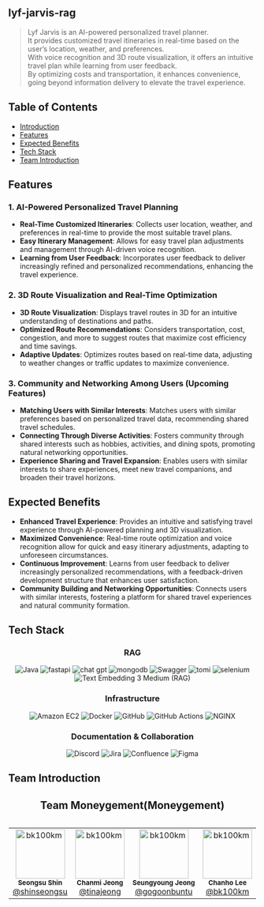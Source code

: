 ## lyf-jarvis-rag

> Lyf Jarvis is an AI-powered personalized travel planner.  
> It provides customized travel itineraries in real-time based on the user’s location, weather, and preferences.  
> With voice recognition and 3D route visualization, it offers an intuitive travel plan while learning from user feedback.  
> By optimizing costs and transportation, it enhances convenience, going beyond information delivery to elevate the travel experience.

## Table of Contents
- [Introduction](#introduction)
- [Features](#features)
- [Expected Benefits](#expected-benefits)
- [Tech Stack](#tech-stack)
- [Team Introduction](#team-introduction)

## Features

### 1. AI-Powered Personalized Travel Planning
- **Real-Time Customized Itineraries**: Collects user location, weather, and preferences in real-time to provide the most suitable travel plans.
- **Easy Itinerary Management**: Allows for easy travel plan adjustments and management through AI-driven voice recognition.
- **Learning from User Feedback**: Incorporates user feedback to deliver increasingly refined and personalized recommendations, enhancing the travel experience.

### 2. 3D Route Visualization and Real-Time Optimization
- **3D Route Visualization**: Displays travel routes in 3D for an intuitive understanding of destinations and paths.
- **Optimized Route Recommendations**: Considers transportation, cost, congestion, and more to suggest routes that maximize cost efficiency and time savings.
- **Adaptive Updates**: Optimizes routes based on real-time data, adjusting to weather changes or traffic updates to maximize convenience.

### 3. Community and Networking Among Users (Upcoming Features)
- **Matching Users with Similar Interests**: Matches users with similar preferences based on personalized travel data, recommending shared travel schedules.
- **Connecting Through Diverse Activities**: Fosters community through shared interests such as hobbies, activities, and dining spots, promoting natural networking opportunities.
- **Experience Sharing and Travel Expansion**: Enables users with similar interests to share experiences, meet new travel companions, and broaden their travel horizons.

## Expected Benefits

- **Enhanced Travel Experience**: Provides an intuitive and satisfying travel experience through AI-powered planning and 3D visualization.
- **Maximized Convenience**: Real-time route optimization and voice recognition allow for quick and easy itinerary adjustments, adapting to unforeseen circumstances.
- **Continuous Improvement**: Learns from user feedback to deliver increasingly personalized recommendations, with a feedback-driven development structure that enhances user satisfaction.
- **Community Building and Networking Opportunities**: Connects users with similar interests, fostering a platform for shared travel experiences and natural community formation.

## Tech Stack
<h3 style="text-align: center;">RAG</h3>
<p style="text-align: center;">
   <img src="https://img.shields.io/badge/python-007396?style=for-the-badge&logo=python&logoColor=white" alt="Java"/>
   <img src="https://img.shields.io/badge/fastapi-6DB33F?style=for-the-badge&logo=fastapi&logoColor=white" alt="fastapi"/>
   <img src="https://img.shields.io/badge/chatgpt-6DB33F?style=for-the-badge&logo=chatgpt&logoColor=white" alt="chat gpt"/>
   <img src="https://img.shields.io/badge/mongodb-4479A1?style=for-the-badge&logo=mongodb&logoColor=white" alt="mongodb"/>
   <img src="https://img.shields.io/badge/Swagger-85EA2D?style=for-the-badge&logo=swagger&logoColor=black" alt="Swagger"/>
   <img src="https://img.shields.io/badge/Tomi-02303A?style=for-the-badge&logo=tomi&logoColor=white" alt="tomi"/>
   <img src="https://img.shields.io/badge/selenium-02303A?style=for-the-badge&logo=selenium&logoColor=white" alt="selenium"/>
   <img src="https://img.shields.io/badge/Text Embedding 3 Medium (RAG)-FF5733?style=for-the-badge&logo=openai&logoColor=white" alt="Text Embedding 3 Medium (RAG)"/>

</p>

<h3 style="text-align: center;">Infrastructure</h3>
<p style="text-align: center;">
   <img src="https://img.shields.io/badge/Amazon EC2-FF9900?style=for-the-badge&logo=amazon-aws&logoColor=white" alt="Amazon EC2"/>
   <img src="https://img.shields.io/badge/Docker-2496ED?style=for-the-badge&logo=docker&logoColor=white" alt="Docker"/>
   <img src="https://img.shields.io/badge/GitHub-181717?style=for-the-badge&logo=github&logoColor=white" alt="GitHub"/>
   <img src="https://img.shields.io/badge/GitHub Actions-2088FF?style=for-the-badge&logo=github-actions&logoColor=white" alt="GitHub Actions"/>
   <img src="https://img.shields.io/badge/NGINX-009639?style=for-the-badge&logo=nginx&logoColor=white" alt="NGINX"/>
</p>

<h3 style="text-align: center;">Documentation & Collaboration</h3>
<p style="text-align: center;">
   <img src="https://img.shields.io/badge/Discord-7289DA?style=for-the-badge&logo=discord&logoColor=white" alt="Discord"/>
   <img src="https://img.shields.io/badge/Jira-0052CC?style=for-the-badge&logo=jira&logoColor=white" alt="Jira"/>
   <img src="https://img.shields.io/badge/Confluence-172B4D?style=for-the-badge&logo=confluence&logoColor=white" alt="Confluence"/>
   <img src="https://img.shields.io/badge/Figma-F24E1E?style=for-the-badge&logo=figma&logoColor=white" alt="Figma"/>
</p>

## Team Introduction
<h2 style="text-align: center;">Team Moneygement(Moneygement)</h2>

<div style="display: table; margin: 0 auto;">
  <table>
    <tr>
      <td style="text-align: center;">
        <img src="https://avatars.githubusercontent.com/u/24979159" width="100px;" alt="bk100km"/><br />
        <sub><b>Seongsu Shin</b></sub><br />
        <a href="https://github.com/shinseongsu" target="_blank">@shinseongsu</a>
      </td>
      <td style="text-align: center;">
        <img src="https://avatars.githubusercontent.com/u/53592454" width="100px;" alt="bk100km"/><br />
        <sub><b>Chanmi Jeong</b></sub><br />
        <a href="https://github.com/tinajeong" target="_blank">@tinajeong</a>
      </td>
      <td style="text-align: center;">
        <img src="https://avatars.githubusercontent.com/u/34636395" width="100px;" alt="bk100km"/><br />
        <sub><b>Seungyoung Jeong</b></sub><br />
        <a href="https://github.com/gogoonbuntu" target="_blank">@gogoonbuntu</a>
      </td>
      <td style="text-align: center;">
        <img src="https://avatars.githubusercontent.com/u/97321415" width="100px;" alt="bk100km"/><br />
        <sub><b>Chanho Lee</b></sub><br />
        <a href="https://github.com/bk100km" target="_blank">@bk100km</a>
      </td>
    </tr>
  </table>
</div>
